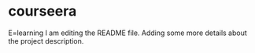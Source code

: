 # courseera
E=learning
I am editing the README file. Adding some more details about the project description.

